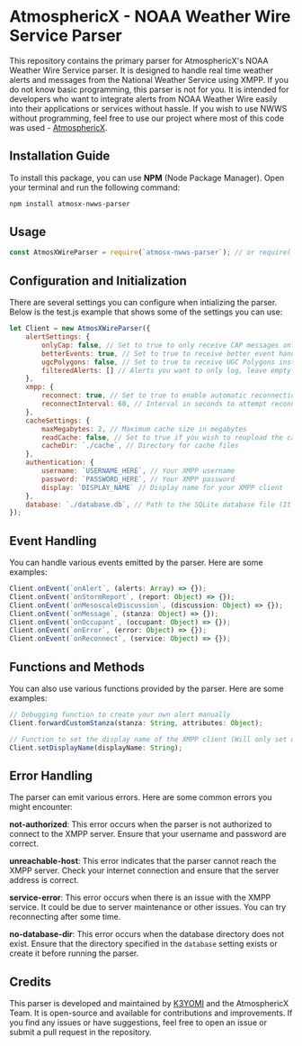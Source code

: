 # AtmosphericX - NOAA Weather Wire Service Parser


This repository contains the primary parser for AtmosphericX's NOAA Weather Wire Service parser. It is designed to handle real time weather alerts and messages from the National Weather Service using XMPP. If you do not know basic programming, this parser is not for you. It is intended for developers who want to integrate alerts from NOAA Weather Wire easily into their applications or services without hassle. If you wish to use NWWS without programming, feel free to use our project where most of this code was used - [AtmosphericX](https://github.com/k3yomi/AtmosphericX).

## Installation Guide
To install this package, you can use **NPM** (Node Package Manager). Open your terminal and run the following command:

```bash
npm install atmosx-nwws-parser
```

## Usage
```js
const AtmosXWireParser = require(`atmosx-nwws-parser`); // or require(`@k3y0mi/nwws-parser`);
```

## Configuration and Initialization

There are several settings you can configure when intializing the parser. Below is the test.js example that shows some of the settings you can use:

```js
let Client = new AtmosXWireParser({
    alertSettings: { 
        onlyCap: false, // Set to true to only receive CAP messages only
        betterEvents: true, // Set to true to receive better event handling
        ugcPolygons: false, // Set to true to receive UGC Polygons instead of reading from raw products. 
        filteredAlerts: [] // Alerts you want to only log, leave empty to receive all alerts (Ex. ["Tornado Warning", "Radar Indicated Tornado Warning"])
    },
    xmpp: {
        reconnect: true, // Set to true to enable automatic reconnection if you lose connection
        reconnectInterval: 60, // Interval in seconds to attempt reconnection
    },
    cacheSettings: {
        maxMegabytes: 2, // Maximum cache size in megabytes
        readCache: false, // Set to true if you wish to reupload the cache from earlier
        cacheDir: `./cache`, // Directory for cache files
    },
    authentication: {
        username: `USERNAME_HERE`, // Your XMPP username
        password: `PASSWORD_HERE`, // Your XMPP password
        display: `DISPLAY_NAME` // Display name for your XMPP client
    },
    database: `./database.db`, // Path to the SQLite database file (It will be created if it doesn't exist and will be used to store UGC counties and zones.)
});
```


## Event Handling

You can handle various events emitted by the parser. Here are some examples:

```js
Client.onEvent(`onAlert`, (alerts: Array) => {});
Client.onEvent(`onStormReport`, (report: Object) => {});
Client.onEvent(`onMesoscaleDiscussion`, (discussion: Object) => {});
Client.onEvent(`onMessage`, (stanza: Object) => {});
Client.onEvent(`onOccupant`, (occupant: Object) => {});
Client.onEvent(`onError`, (error: Object) => {});
Client.onEvent(`onReconnect`, (service: Object) => {});

```

## Functions and Methods
You can also use various functions provided by the parser. Here are some examples:
```js
// Debugging function to create your own alert manually
Client.forwardCustomStanza(stanza: String, attributes: Object);
```

```js
// Function to set the display name of the XMPP client (Will only set upon reconnect)
Client.setDisplayName(displayName: String);
```

## Error Handling
The parser can emit various errors. Here are some common errors you might encounter:

**not-authorized**: This error occurs when the parser is not authorized to connect to the XMPP server. Ensure that your username and password are correct.

**unreachable-host**: This error indicates that the parser cannot reach the XMPP server. Check your internet connection and ensure that the server address is correct.

**service-error**: This error occurs when there is an issue with the XMPP service. It could be due to server maintenance or other issues. You can try reconnecting after some time.

**no-database-dir**: This error occurs when the database directory does not exist. Ensure that the directory specified in the `database` setting exists or create it before running the parser.

## Credits
This parser is developed and maintained by [K3YOMI](https://github.com/K3YOMI) and the AtmosphericX Team. It is open-source and available for contributions and improvements. If you find any issues or have suggestions, feel free to open an issue or submit a pull request in the repository.
